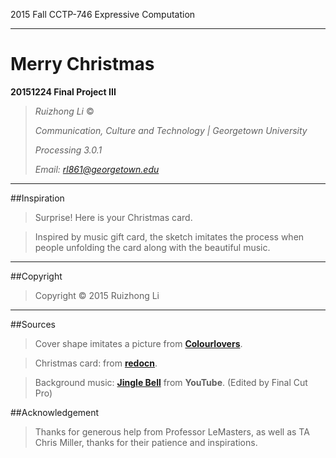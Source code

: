 2015 Fall CCTP-746 Expressive Computation
***
**Merry Christmas**
===
**20151224 Final Project III**

>*Ruizhong Li* ©
>
>*Communication, Culture and Technology | Georgetown University*
>
>*Processing 3.0.1*
>
>*Email: rl861@georgetown.edu*
***

##Inspiration

> Surprise! Here is your Christmas card. 
   
> Inspired by music gift card, the sketch imitates the process when people unfolding the card along with the beautiful music.

***

##Copyright
>Copyright © 2015 Ruizhong Li
***

##Sources
> Cover shape imitates a picture from [**Colourlovers**](http://www.colourlovers.com/shape/50134/Bola_de_nieve). 

> Christmas card: from [**redocn**](http://sucai.redocn.com/shiliangtu/4007344.html). 

> Background music: [**Jingle Bell**](https://www.youtube.com/watch?v=eQ34DSTjsLQ) from **YouTube**.  (Edited by Final Cut Pro)

##Acknowledgement
>Thanks for generous help from Professor LeMasters, as well as TA Chris Miller, thanks for their patience and inspirations.
